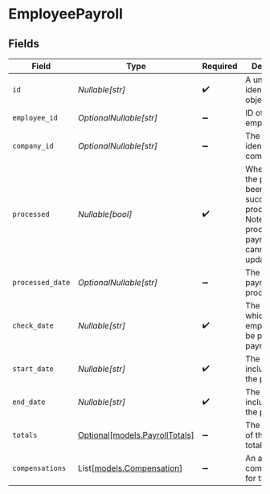 # EmployeePayroll


## Fields

| Field                                                                                                       | Type                                                                                                        | Required                                                                                                    | Description                                                                                                 | Example                                                                                                     |
| ----------------------------------------------------------------------------------------------------------- | ----------------------------------------------------------------------------------------------------------- | ----------------------------------------------------------------------------------------------------------- | ----------------------------------------------------------------------------------------------------------- | ----------------------------------------------------------------------------------------------------------- |
| `id`                                                                                                        | *Nullable[str]*                                                                                             | :heavy_check_mark:                                                                                          | A unique identifier for an object.                                                                          | 12345                                                                                                       |
| `employee_id`                                                                                               | *OptionalNullable[str]*                                                                                     | :heavy_minus_sign:                                                                                          | ID of the employee                                                                                          | 12345                                                                                                       |
| `company_id`                                                                                                | *OptionalNullable[str]*                                                                                     | :heavy_minus_sign:                                                                                          | The unique identifier of the company.                                                                       | 23456                                                                                                       |
| `processed`                                                                                                 | *Nullable[bool]*                                                                                            | :heavy_check_mark:                                                                                          | Whether or not the payroll has been successfully processed. Note that processed payrolls cannot be updated. | false                                                                                                       |
| `processed_date`                                                                                            | *OptionalNullable[str]*                                                                                     | :heavy_minus_sign:                                                                                          | The date the payroll was processed.                                                                         | 2022-04-08                                                                                                  |
| `check_date`                                                                                                | *Nullable[str]*                                                                                             | :heavy_check_mark:                                                                                          | The date on which employees will be paid for the payroll.                                                   | 2022-04-08                                                                                                  |
| `start_date`                                                                                                | *Nullable[str]*                                                                                             | :heavy_check_mark:                                                                                          | The start date, inclusive, of the pay period.                                                               | 2022-04-08                                                                                                  |
| `end_date`                                                                                                  | *Nullable[str]*                                                                                             | :heavy_check_mark:                                                                                          | The end date, inclusive, of the pay period.                                                                 | 2022-04-21                                                                                                  |
| `totals`                                                                                                    | [Optional[models.PayrollTotals]](../models/payrolltotals.md)                                                | :heavy_minus_sign:                                                                                          | The overview of the payroll totals.                                                                         |                                                                                                             |
| `compensations`                                                                                             | List[[models.Compensation](../models/compensation.md)]                                                      | :heavy_minus_sign:                                                                                          | An array of compensations for the payroll.                                                                  |                                                                                                             |